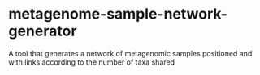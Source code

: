 metagenome-sample-network-generator
===================================

A tool that generates a network of metagenomic samples positioned and with links according to the number of taxa shared
